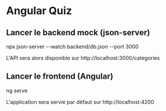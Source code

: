 # Angular Quiz 


## Lancer le backend mock (json-server)

npx json-server --watch backend/db.json --port 3000


L'API sera alors disponible sur http://localhost:3000/categories

## Lancer le frontend (Angular)
ng serve

L'application sera servie par défaut sur http://localhost:4200

